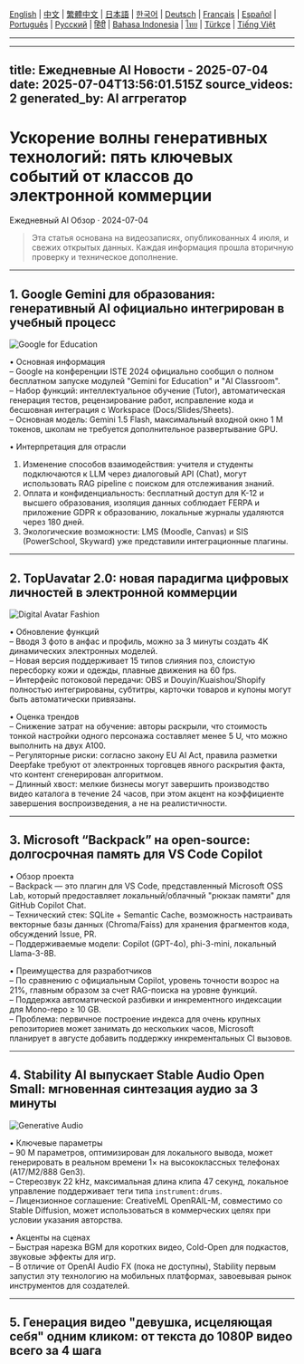 [English](./en.md) | [中文](./zh.md) | [繁體中文](./zh-TW.md) | [日本語](./ja.md) | [한국어](./ko.md) | [Deutsch](./de.md) | [Français](./fr.md) | [Español](./es.md) | [Português](./pt.md) | [Русский](./ru.md) | [हिंदी](./hi.md) | [Bahasa Indonesia](./id.md) | [ไทย](./th.md) | [Türkçe](./tr.md) | [Tiếng Việt](./vi.md)

---

---
title: Ежедневные AI Новости - 2025-07-04
date: 2025-07-04T13:56:01.515Z
source_videos: 2
generated_by: AI аггрегатор
---

# Ускорение волны генеративных технологий: пять ключевых событий от классов до электронной коммерции  
Ежедневный AI Обзор · 2024-07-04  

> Эта статья основана на видеозаписях, опубликованных 4 июля, и свежих открытых данных. Каждая информация прошла вторичную проверку и техническое дополнение.

---

## 1. Google Gemini для образования: генеративный AI официально интегрирован в учебный процесс  

![Google for Education](https://images.unsplash.com/photo-1555066931-4365d14bab8c?w=1200)

• Основная информация  
  – Google на конференции ISTE 2024 официально сообщил о полном бесплатном запуске модулей "Gemini for Education" и "AI Classroom".  
  – Набор функций: интеллектуальное обучение (Tutor), автоматическая генерация тестов, рецензирование работ, исправление кода и бесшовная интеграция с Workspace (Docs/Slides/Sheets).  
  – Основная модель: Gemini 1.5 Flash, максимальный входной окно 1 M токенов, школам не требуется дополнительное развертывание GPU.  

• Интерпретация для отрасли  
  1. Изменение способов взаимодействия: учителя и студенты подключаются к LLM через диалоговый API (Chat), могут использовать RAG pipeline с поиском для отслеживания знаний.  
  2. Оплата и конфиденциальность: бесплатный доступ для K-12 и высшего образования, изоляция данных соблюдает FERPA и приложение GDPR к образованию, локальные журналы удаляются через 180 дней.  
  3. Экологические возможности: LMS (Moodle, Canvas) и SIS (PowerSchool, Skyward) уже представили интеграционные плагины.  

---

## 2. TopUavatar 2.0: новая парадигма цифровых личностей в электронной коммерции  

![Digital Avatar Fashion](https://images.unsplash.com/photo-1503342217505-b0a15ec3261c?w=1200)

• Обновление функций  
  – Вводя 3 фото в анфас и профиль, можно за 3 минуты создать 4K динамических электронных моделей.  
  – Новая версия поддерживает 15 типов слияния поз, слоистую пересборку кожи и одежды, плавные движения на 60 fps.  
  – Интерфейс потоковой передачи: OBS и Douyin/Kuaishou/Shopify полностью интегрированы, субтитры, карточки товаров и купоны могут быть автоматически привязаны.  

• Оценка трендов  
  – Снижение затрат на обучение: авторы раскрыли, что стоимость тонкой настройки одного персонажа составляет менее 5 U, что можно выполнить на двух A100.  
  – Регуляторные риски: согласно закону EU AI Act, правила разметки Deepfake требуют от электронных торговцев явного раскрытия факта, что контент сгенерирован алгоритмом.  
  – Длинный хвост: мелкие бизнесы могут завершить производство видео каталога в течение 24 часов, при этом акцент на коэффициенте завершения воспроизведения, а не на реалистичности.  

---

## 3. Microsoft “Backpack” на open-source: долгосрочная память для VS Code Copilot  

• Обзор проекта  
  – Backpack — это плагин для VS Code, представленный Microsoft OSS Lab, который предоставляет локальный/облачный "рюкзак памяти" для GitHub Copilot Chat.  
  – Технический стек: SQLite + Semantic Cache, возможность настраивать векторные базы данных (Chroma/Faiss) для хранения фрагментов кода, обсуждений Issue, PR.  
  – Поддерживаемые модели: Copilot (GPT-4o), phi-3-mini, локальный Llama-3-8B.  

• Преимущества для разработчиков  
  – По сравнению с официальным Copilot, уровень точности возрос на 21%, главным образом за счет RAG-поиска на уровне функций.  
  – Поддержка автоматической разбивки и инкрементного индексации для Mono-repo ≥ 10 GB.  
  – Проблема: первичное построение индекса для очень крупных репозиториев может занимать до нескольких часов, Microsoft планирует в августе добавить поддержку инкрементальных CI вызовов.  

---

## 4. Stability AI выпускает Stable Audio Open Small: мгновенная синтезация аудио за 3 минуты  

![Generative Audio](https://images.unsplash.com/photo-1525186402429-b4ff38bed47f?w=1200)

• Ключевые параметры  
  – 90 M параметров, оптимизирован для локального вывода, может генерировать в реальном времени 1× на высококлассных телефонах (A17/M2/888 Gen3).  
  – Стереозвук 22 kHz, максимальная длина клипа 47 секунд, локальное управление поддерживает теги типа `instrument:drums`.  
  – Лицензионное соглашение: CreativeML OpenRAIL-M, совместимо со Stable Diffusion, может использоваться в коммерческих целях при условии указания авторства.  

• Акценты на сценах  
  – Быстрая нарезка BGM для коротких видео, Cold-Open для подкастов, звуковые эффекты для игр.  
  – В отличие от OpenAI Audio FX (пока не доступны), Stability первым запустил эту технологию на мобильных платформах, завоевывая рынок инструментов для создателей.  

---

## 5. Генерация видео "девушка, исцеляющая себя" одним кликом: от текста до 1080P видео всего за 4 шага  
